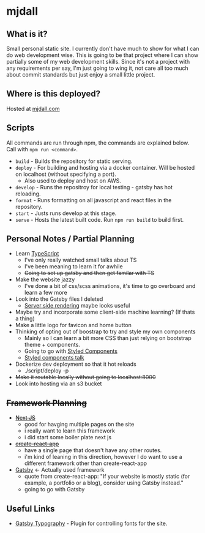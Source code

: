 # mjdall
## What is it?
Small personal static site. I currently don't have much to show for what I can do web development wise. This is going to be that project where I can show partially some of my web development skills. Since it's not a project with any requirements per say, I'm just going to wing it, not care all too much about commit standards but just enjoy a small little project.

## Where is this deployed?
Hosted at [mjdall.com](http://mjdall.com)

## Scripts
All commands are run through npm, the commands are explained below. Call with `npm run <command>`.
* `build` - Builds the repository for static serving.
* `deploy` - For building and hosting via a docker container. Will be hosted on localhost (without specifying a port).
    * Also used to deploy and host on AWS.
* `develop` - Runs the repositroy for local testing - gatsby has hot reloading.
* `format` - Runs formatting on all javascript and react files in the repository.
* `start` - Justs runs develop at this stage.
* `serve` - Hosts the latest built code. Run `npm run build` to build first.

## Personal Notes / Partial Planning
* Learn [TypeScript](https://www.typescriptlang.org/)
    * I've only really watched small talks about TS
    * I've been meaning to learn it for awhile
    * ~~Going to set up gatsby and then get familar with TS~~
* Make the website jazzy
    * I've done a bit of css/scss animations, it's time to go overboard and learn a few more
* Look into the Gatsby files I deleted
    * [Server side rendering](https://www.gatsbyjs.org/docs/ssr-apis/) maybe looks useful
* Maybe try and incorporate some client-side machine learning? (If thats a thing)
* Make a little logo for favicon and home button
* Thinking of opting out of boostrap to try and style my own components
    * Mainly so I can learn a bit more CSS than just relying on bootstrap theme + components.
    * Going to go with [Styled Components](https://www.styled-components.com)
    * [Styled components talk](https://www.youtube.com/watch?v=pHHsSkkjQns)
* Dockerize dev deployment so that it hot reloads
    * ./script/deploy -p
* ~~Make it routable locally without going to localhost:8000~~
* Look into hosting via an s3 bucket

## ~~Framework Planning~~
* ~~[Next JS](https://nextjs.org/)~~
    * good for havging multiple pages on the site
    * i really want to learn this framework
    * i did start some boiler plate next js
* ~~[create-react-app](https://github.com/facebook/create-react-app)~~
    * have a single page that doesn't have any other routes.
    * i'm kind of leaning in this direction, however I do want to use a different framework other than create-react-app
* [Gatsby](https://www.gatsbyjs.org/) <- Actually used framework
    * quote from create-react-app: "If your website is mostly static (for example, a portfolio or a blog), consider using Gatsby instead."
    * going to go with Gatsby

## Useful Links
* [Gatsby Typography](https://www.gatsbyjs.org/docs/typography-js/) - Plugin for controlling fonts for the site.
